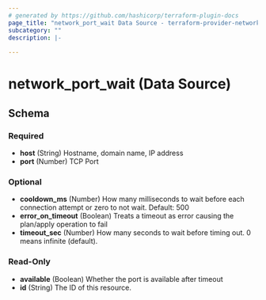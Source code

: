 ```yaml
---
# generated by https://github.com/hashicorp/terraform-plugin-docs
page_title: "network_port_wait Data Source - terraform-provider-network"
subcategory: ""
description: |-
  
---
```


# network_port_wait (Data Source)





<!-- schema generated by tfplugindocs -->
## Schema

### Required

- **host** (String) Hostname, domain name, IP address
- **port** (Number) TCP Port

### Optional

- **cooldown_ms** (Number) How many milliseconds to wait before each connection attempt or zero to not wait. Default: 500
- **error_on_timeout** (Boolean) Treats a timeout as error causing the plan/apply operation to fail
- **timeout_sec** (Number) How many seconds to wait before timing out. 0 means infinite (default).

### Read-Only

- **available** (Boolean) Whether the port is available after timeout
- **id** (String) The ID of this resource.



